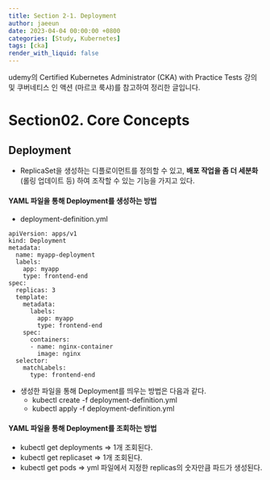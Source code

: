 ```yaml
---
title: Section 2-1. Deployment
author: jaeeun
date: 2023-04-04 00:00:00 +0800
categories: [Study, Kubernetes]
tags: [cka]
render_with_liquid: false
---
```


udemy의 Certified Kubernetes Administrator (CKA) with Practice Tests 강의 및 쿠버네티스 인 액션 (마르코 룩샤)를 참고하여 정리한 글입니다.

# Section02. Core Concepts

## Deployment
- ReplicaSet을 생성하는 디플로이먼트를 정의할 수 있고, **배포 작업을 좀 더 세분화**(롤링 업데이트 등) 하여 조작할 수 있는 기능을 가지고 있다.

#### YAML 파일을 통해 Deployment를 생성하는 방법

- deployment-definition.yml
```
apiVersion: apps/v1
kind: Deployment
metadata:
  name: myapp-deployment
  labels:
    app: myapp
    type: frontend-end
spec:
  replicas: 3
  template:
    metadata:
      labels:
        app: myapp
        type: frontend-end
    spec:
      containers:
      - name: nginx-container
        image: nginx
  selector:
    matchLabels:
      type: frontend-end
```
- 생성한 파일을 통해 Deployment를 띄우는 방법은 다음과 같다.
  - kubectl create -f deployment-definition.yml
  - kubectl apply -f deployment-definition.yml

#### YAML 파일을 통해 Deployment를 조회하는 방법
- kubectl get deployments => 1개 조회된다.
- kubectl get replicaset => 1개 조회된다.
- kubectl get pods => yml 파일에서 지정한 replicas의 숫자만큼 파드가 생성된다.
